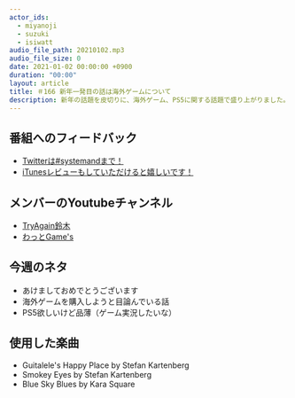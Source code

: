 ```yaml
---
actor_ids:
  - miyanoji
  - suzuki
  - isiwatt
audio_file_path: 20210102.mp3
audio_file_size: 0
date: 2021-01-02 00:00:00 +0900
duration: "00:00"
layout: article
title: ＃166 新年一発目の話は海外ゲームについて
description: 新年の話題を皮切りに、海外ゲーム、PS5に関する話題で盛り上がりました。
---
```

## 番組へのフィードバック
* [Twitterは#systemandまで！](https://twitter.com/search?q=%23systemand)
* [iTunesレビューもしていただけると嬉しいです！](https://itunes.apple.com/jp/podcast/systemand-online/id1205168408?mt=2)

## メンバーのYoutubeチャンネル
* [TryAgain鈴木](https://www.youtube.com/channel/UCEyw4pWNI8M4Sg1bF1um5PQ)
* [わっとGame's](https://www.youtube.com/channel/UCd5bf_tDgYMtbKbnGNSW7-Q)

## 今週のネタ
* あけましておめでとうございます
* 海外ゲームを購入しようと目論んでいる話
* PS5欲しいけど品薄（ゲーム実況したいな）

## 使用した楽曲
* Guitalele's Happy Place by Stefan Kartenberg
* Smokey Eyes by Stefan Kartenberg
* Blue Sky Blues by Kara Square
